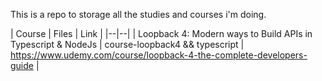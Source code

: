 This is a repo to storage all the studies and courses i'm doing.

| Course | Files | Link |
|--|--|
| Loopback 4: Modern ways to Build APIs in Typescript & NodeJs | course-loopback4 && typescript  | https://www.udemy.com/course/loopback-4-the-complete-developers-guide |
